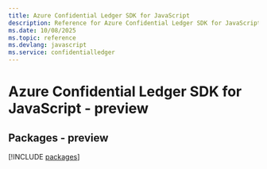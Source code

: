 ```yaml
---
title: Azure Confidential Ledger SDK for JavaScript
description: Reference for Azure Confidential Ledger SDK for JavaScript
ms.date: 10/08/2025
ms.topic: reference
ms.devlang: javascript
ms.service: confidentialledger
---
```

# Azure Confidential Ledger SDK for JavaScript - preview
## Packages - preview
[!INCLUDE [packages](confidential-ledger-index.md)]